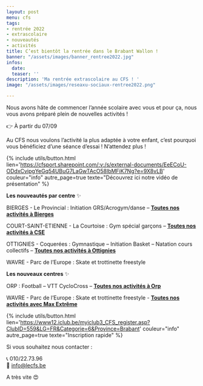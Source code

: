 ```yaml
---
layout: post
menu: cfs
tags:
- rentrée 2022
- extrascolaire
- nouveautés
- activités
title: C’est bientôt la rentrée dans le Brabant Wallon !
banner: "/assets/images/banner_rentree2022.jpg"
infos:
  date: 
  teaser: ''
description: 'Ma rentrée extrascolaire au CFS ! '
image: "/assets/images/reseaxu-sociaux-rentree2022.png"

---
```

Nous avons hâte de commencer l’année scolaire avec vous et pour ça, nous vous avons préparé plein de nouvelles activités !

👉 À partir du 07/09

Au CFS nous voulons l’activité la plus adaptée à votre enfant, c’est pourquoi vous bénéficiez d’une séance d’essai ! N’attendez plus !

{% include utils/button.html lien='https://cfsport.sharepoint.com/:v:/s/external-documents/EeECoU-ODdxCvipgYeGq54UBuG7LaGwTAcO58lbMFiK7Ng?e=9X8vLB' couleur="info" autre_page=true texte="Découvrez ici notre vidéo de présentation" %}

**Les nouveautés par centre** ✨

BIERGES - Le Provincial : Initiation GRS/Acrogym/danse – [**Toutes nos activités à Bierges**](https://www.lecfs.be/files/CFSMAGAZINE/#page=44 "Activités Bierges")

COURT-SAINT-ETIENNE - La Courtoise : Gym spécial garçons – [**Toutes nos activités à CSE**](https://www.lecfs.be/files/CFSMAGAZINE/#page=44 "Activités CSE")

OTTIGNIES - Coquerées : Gymnastique – Initiation Basket – Natation cours collectifs – [**Toutes nos activités à Ottignies**](https://www.lecfs.be/files/CFSMAGAZINE/#page=43 "Activités Ottignies")

WAVRE - Parc de l’Europe : Skate et trottinette freestyle

**Les nouveaux centres** ✨

ORP : Football – VTT CycloCross – [**Toutes nos activités à Orp**](https://www12.iclub.be/myiclub.asp?c=1&From=register3&ClubID=559&EvenementID=21238&CategorieEvenement=Stages&LG=FR&EvenementLieuID=145&FixedEvenementPeriodeID=&FixedEvenementLieuID= "Activités ORP")

WAVRE - Parc de l’Europe : Skate et trottinette freestyle - [**Toutes nos activités avec Max Extrême**](https://www12.iclub.be/myiclub.asp?c=1&From=register3&ClubID=559&EvenementID=20771&CategorieEvenement=Stages&LG=FR&EvenementLieuID=152&FixedEvenementPeriodeID=&FixedEvenementLieuID= "Activités Max Extrême")

{% include utils/button.html lien='https://www12.iclub.be/myiclub3_CFS_register.asp?ClubID=559&LG=FR&Categorie=6&Province=Brabant' couleur="info" autre_page=true texte="Inscription rapide" %}

Si vous souhaitez nous contacter :

📞 010/22.73.96  
📧 info@lecfs.be

A très vite 😍